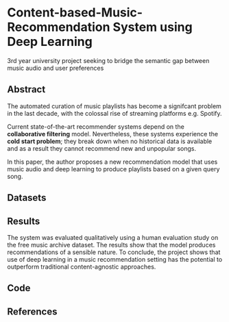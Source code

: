 # Content-based-Music-Recommendation System using Deep Learning
3rd year university project seeking to bridge the semantic gap between music audio and user preferences

## Abstract
The automated curation of music playlists has become a signifcant problem in the last decade, with the colossal rise of streaming platforms e.g. Spotify.

Current state-of-the-art recommender systems depend on the **collaborative filtering** model. 
Nevertheless, these systems experience the **cold start problem**; 
they break down when no historical
data is available and as a result they cannot recommend new and unpopular songs.


In this paper, the author proposes a new recommendation model that uses music
audio and deep learning to produce playlists based on a given query song. 

## Datasets

## Results
The system was evaluated qualitatively using a human evaluation study on the free music
archive dataset. The results show that the model produces recommendations of a
sensible nature. To conclude, the project shows that use of deep learning in a music
recommendation setting has the potential to outperform traditional content-agnostic approaches.
## Code

## References

